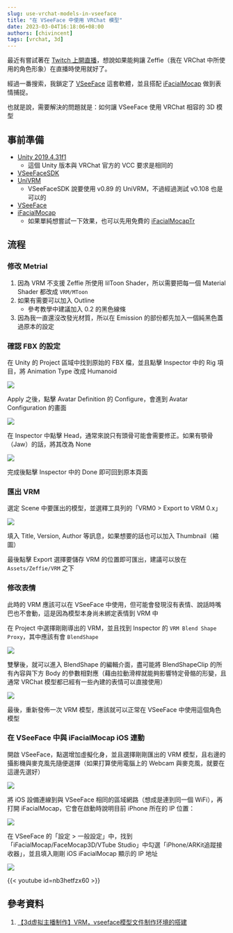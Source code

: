 ```yaml
---
slug: use-vrchat-models-in-vseeface
title: "在 VSeeFace 中使用 VRChat 模型"
date: 2023-03-04T16:18:06+08:00
authors: [chivincent]
tags: [vrchat, 3d]
---
```


最近有嘗試著在 [Twitch 上開直播](https://twitch.tv/chivincent)，想說如果能夠讓 Zeffie（我在 VRChat 中所使用的角色形象）在直播時使用就好了。

經過一番搜索，我鎖定了 [VSeeFace](https://www.vseeface.icu/) 這套軟體，並且搭配 [iFacialMocap](https://www.ifacialmocap.com/) 做到表情捕捉。

也就是說，需要解決的問題就是：如何讓 VSeeFace 使用 VRChat 相容的 3D 模型

## 事前準備

- [Unity 2019.4.31f1](https://unity.com/releases/editor/archive#download-archive-2019)
    - 這個 Unity 版本與 VRChat 官方的 VCC 要求是相同的
- [VSeeFaceSDK](https://github.com/emilianavt/VSeeFaceSDK/releases/tag/v1.13.38c)
- [UniVRM](https://github.com/vrm-c/UniVRM/releases/tag/v0.108.0)
    - VSeeFaceSDK 說要使用 v0.89 的 UniVRM，不過經過測試 v0.108 也是可以的
- [VSeeFace](https://www.vseeface.icu/#download)
- [iFacialMocap](https://apps.apple.com/us/app/ifacialmocap/id1489470545)
    - 如果單純想嘗試一下效果，也可以先用免費的 [iFacialMocapTr](https://apps.apple.com/tw/app/ifacialmocaptr/id1520971310)

## 流程

### 修改 Metrial

1. 因為 VRM 不支援 Zeffie 所使用 lilToon Shader，所以需要把每一個 Material Shader 都改成 `VRM/MToon`
2. 如果有需要可以加入 Outline
    - 參考教學中建議加入 0.2 的黑色線條
3. 因為我一直還沒改發光材質，所以在 Emission 的部份都先加入一個純黑色蓋過原本的設定

### 確認 FBX 的設定

在 Unity 的 Project 區域中找到原始的 FBX 檔，並且點擊 Inspector 中的 Rig 項目，將 Animation Type 改成 Humanoid

![](1.png)

Apply 之後，點擊 Avatar Definition 的 Configure，會進到 Avatar Configuration 的畫面

![](2.png)

在 Inspector 中點擊 Head，通常來說只有頭骨可能會需要修正。如果有顎骨（Jaw）的話，將其改為 None

![](3.png)

完成後點擊 Inspector 中的 Done 即可回到原本頁面

### 匯出 VRM

選定 Scene 中要匯出的模型，並選釋工具列的「VRM0 > Export to VRM 0.x」

![](4.png)

填入 Title, Version, Author 等訊息，如果想要的話也可以加入 Thumbnail（縮圖）

最後點擊 Export 選擇要儲存 VRM 的位置即可匯出，建議可以放在 `Assets/Zeffie/VRM` 之下

### 修改表情

此時的 VRM 應該可以在 VSeeFace 中使用，但可能會發現沒有表情、說話時嘴巴也不會動，這是因為模型本身尚未綁定表情到 VRM 中

在 Project 中選擇剛剛導出的 VRM，並且找到 Inspector 的 `VRM Blend Shape Proxy`，其中應該有會 `BlendShape`

![](5.png)

雙擊後，就可以進入 BlendShape 的編輯介面，盡可能將 BlendShapeClip 的所有內容與下方 Body 的參數相對應（藉由拉動滑桿就能夠影響特定骨骼的形變，且通常 VRChat 模型都已經有一些內建的表情可以直接使用）

![](6.png)

最後，重新發佈一次 VRM 模型，應該就可以正常在 VSeeFace 中使用這個角色模型

### 在 VSeeFace 中與 iFacialMocap iOS 連動

開啟 VSeeFace，點選增加虛擬化身，並且選擇剛剛匯出的 VRM 模型，且右邊的攝影機與麥克風先隨便選擇（如果打算使用電腦上的 Webcam 與麥克風，就要在這邊先選好）

![](7.png)

將 iOS 設備連線到與 VSeeFace 相同的區域網路（想成是連到同一個 WiFi），再打開 iFacialMocap，它會在啟動時說明目前 iPhone 所在的 IP 位置：

![](8.jpeg)

在 VSeeFace 的「設定 > 一般設定」中，找到「iFacialMocap/FaceMocap3D/VTube Studio」中勾選「iPhone/ARKit追蹤接收器」，並且填入剛剛 iOS iFacialMocap 顯示的 IP 地址

![](9.png)

{{< youtube id=nb3hetfzx60 >}}

## 參考資料

1. [【3d虚拟主播制作】VRM，vseeface模型文件制作环境的搭建](https://www.bilibili.com/video/BV1324y1o7UM/)